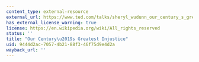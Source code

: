 ```yaml
---
content_type: external-resource
external_url: https://www.ted.com/talks/sheryl_wudunn_our_century_s_greatest_injustice
has_external_license_warning: true
license: https://en.wikipedia.org/wiki/All_rights_reserved
status: ''
title: "Our Century\u2019s Greatest Injustice"
uid: 9444d2ac-7057-4b21-88f3-46f75d9e4d2a
wayback_url: ''
---
```

